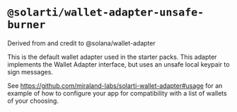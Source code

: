 # `@solarti/wallet-adapter-unsafe-burner`

Derived from and credit to @solana/wallet-adapter

This is the default wallet adapter used in the starter packs. This adapter implements the Wallet Adapter interface, but uses an unsafe local keypair to sign messages.

See https://github.com/miraland-labs/solarti-wallet-adapter#usage for an example of how to configure your app for compatibility with a list of wallets of your choosing.
